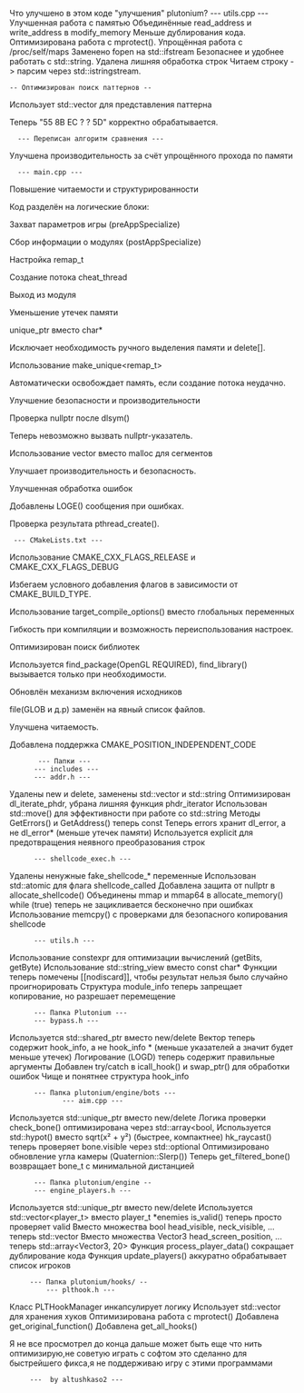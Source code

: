 Что улучшено в этом коде "улучшения" plutonium?
          --- utils.cpp ---
Улучшенная работа с памятью
Объединённые read_address и write_address в modify_memory
Меньше дублирования кода.
Оптимизирована работа с mprotect().
Упрощённая работа с /proc/self/maps
Заменено fopen на std::ifstream
Безопаснее и удобнее работать с std::string.
Удалена лишняя обработка строк
Читаем строку -> парсим через std::istringstream.

    -- Оптимизирован поиск паттернов --

Использует std::vector<int> для представления паттерна

Теперь "55 8B EC ? ? 5D" корректно обрабатывается.


      --- Переписан алгоритм сравнения ---

Улучшена производительность за счёт упрощённого прохода по памяти



      --- main.cpp ---

Повышение читаемости и структурированности

Код разделён на логические блоки:

Захват параметров игры (preAppSpecialize)

Сбор информации о модулях (postAppSpecialize)

Настройка remap_t

Создание потока cheat_thread

Выход из модуля



Уменьшение утечек памяти

unique_ptr<string> вместо char*

Исключает необходимость ручного выделения памяти и delete[].


Использование make_unique<remap_t>

Автоматически освобождает память, если создание потока неудачно.



Улучшение безопасности и производительности

Проверка nullptr после dlsym()

Теперь невозможно вызвать nullptr-указатель.


Использование vector вместо malloc для сегментов

Улучшает производительность и безопасность.



Улучшенная обработка ошибок

Добавлены LOGE() сообщения при ошибках.

Проверка результата pthread_create().



     --- CMakeLists.txt --- 
Использование CMAKE_CXX_FLAGS_RELEASE и CMAKE_CXX_FLAGS_DEBUG

Избегаем условного добавления флагов в зависимости от CMAKE_BUILD_TYPE.


Использование target_compile_options() вместо глобальных переменных

Гибкость при компиляции и возможность переиспользования настроек.


Оптимизирован поиск библиотек

Используется find_package(OpenGL REQUIRED), find_library() вызывается только при необходимости.


Обновлён механизм включения исходников

file(GLOB и д.р) заменён на явный список файлов.

Улучшена читаемость.


Добавлена поддержка CMAKE_POSITION_INDEPENDENT_CODE



           --- Папки ---
          --- includes ---
          --- addr.h ---

Удалены new и delete, заменены std::vector и std::string
Оптимизирован dl_iterate_phdr, убрана лишняя функция phdr_iterator
Использован std::move() для эффективности при работе со std::string
Методы GetErrors() и GetAddress() теперь const
Теперь errors хранит dl_error, а не dl_error* (меньше утечек памяти)
Используется explicit для предотвращения неявного преобразования строк


          --- shellcode_exec.h ---
Удалены ненужные fake_shellcode_* переменные
Использован std::atomic<bool> для флага shellcode_called
Добавлена защита от nullptr в allocate_shellcode()
Объединены mmap и mmap64 в allocate_memory()
while (true) теперь не зацикливается бесконечно при ошибках
Использование memcpy() с проверками для безопасного копирования shellcode

        
          --- utils.h ---
Использование constexpr для оптимизации вычислений (getBits, getByte)
Использование std::string_view вместо const char*
Функции теперь помечены [[nodiscard]], чтобы результат нельзя было случайно проигнорировать
Структура module_info теперь запрещает копирование, но разрешает перемещение



          --- Папка Plutonium ---
          --- bypass.h ---
Используется std::shared_ptr вместо new/delete
Вектор теперь содержит hook_info, а не hook_info * (меньше указателей а значит будет меньше утечек)
Логирование (LOGD) теперь содержит правильные аргументы
Добавлен try/catch в icall_hook() и swap_ptr() для обработки ошибок
Чище и понятнее структура hook_info

   
          --- Папка plutonium/engine/bots ---
                 --- aim.cpp ---

Используется std::unique_ptr вместо new/delete
Логика проверки check_bone() оптимизирована через std::array<bool, Используется std::hypot() вместо sqrt(x² + y²) (быстрее, компактнее)
hk_raycast() теперь проверяет bone.visible через std::optional<Vector3>
Оптимизировано обновление угла камеры (Quaternion::Slerp())
Теперь get_filtered_bone() возвращает bone_t с минимальной дистанцией

   
        
          --- Папка plutonium/engine --
          --- engine_players.h ---
Используется std::unique_ptr<players> вместо new/delete
Используется std::vector<player_t> вместо player_t *enemies
is_valid() теперь просто проверяет valid
Вместо множества bool head_visible, neck_visible, ... теперь std::vector<bool>
Вместо множества Vector3 head_screen_position, ... теперь std::array<Vector3, 20>
Функция process_player_data() сокращает дублирование кода
Функция update_players() аккуратно обрабатывает список игроков

     
         --- Папка plutonium/hooks/ --
             --- plthook.h ---
Класс PLTHookManager инкапсулирует логику
Использует std::vector<HookInfo> для хранения хуков
Оптимизирована работа с mprotect()
Добавлена get_original_function()
Добавлена get_all_hooks()

Я не все просмотрел до конца дальше может быть еще что нить оптимизирую,не советую играть с софтом это сделанно для быстрейшего фикса,я не поддерживаю игру с этими программами
 
         ---  by altushkaso2 ---
